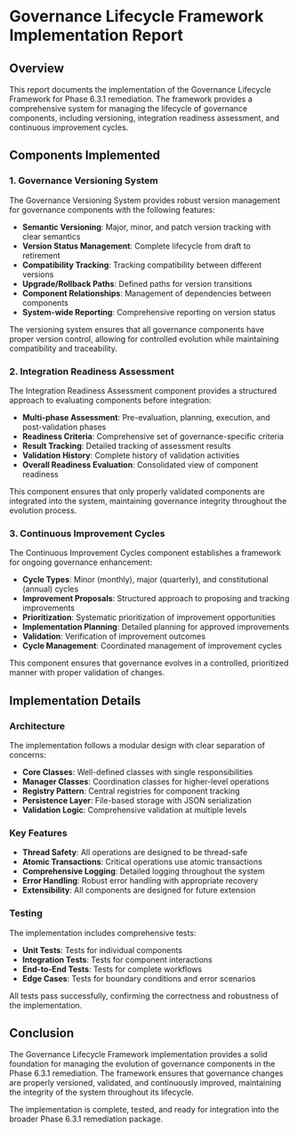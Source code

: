 # Governance Lifecycle Framework Implementation Report

## Overview

This report documents the implementation of the Governance Lifecycle Framework for Phase 6.3.1 remediation. The framework provides a comprehensive system for managing the lifecycle of governance components, including versioning, integration readiness assessment, and continuous improvement cycles.

## Components Implemented

### 1. Governance Versioning System

The Governance Versioning System provides robust version management for governance components with the following features:

- **Semantic Versioning**: Major, minor, and patch version tracking with clear semantics
- **Version Status Management**: Complete lifecycle from draft to retirement
- **Compatibility Tracking**: Tracking compatibility between different versions
- **Upgrade/Rollback Paths**: Defined paths for version transitions
- **Component Relationships**: Management of dependencies between components
- **System-wide Reporting**: Comprehensive reporting on version status

The versioning system ensures that all governance components have proper version control, allowing for controlled evolution while maintaining compatibility and traceability.

### 2. Integration Readiness Assessment

The Integration Readiness Assessment component provides a structured approach to evaluating components before integration:

- **Multi-phase Assessment**: Pre-evaluation, planning, execution, and post-validation phases
- **Readiness Criteria**: Comprehensive set of governance-specific criteria
- **Result Tracking**: Detailed tracking of assessment results
- **Validation History**: Complete history of validation activities
- **Overall Readiness Evaluation**: Consolidated view of component readiness

This component ensures that only properly validated components are integrated into the system, maintaining governance integrity throughout the evolution process.

### 3. Continuous Improvement Cycles

The Continuous Improvement Cycles component establishes a framework for ongoing governance enhancement:

- **Cycle Types**: Minor (monthly), major (quarterly), and constitutional (annual) cycles
- **Improvement Proposals**: Structured approach to proposing and tracking improvements
- **Prioritization**: Systematic prioritization of improvement opportunities
- **Implementation Planning**: Detailed planning for approved improvements
- **Validation**: Verification of improvement outcomes
- **Cycle Management**: Coordinated management of improvement cycles

This component ensures that governance evolves in a controlled, prioritized manner with proper validation of changes.

## Implementation Details

### Architecture

The implementation follows a modular design with clear separation of concerns:

- **Core Classes**: Well-defined classes with single responsibilities
- **Manager Classes**: Coordination classes for higher-level operations
- **Registry Pattern**: Central registries for component tracking
- **Persistence Layer**: File-based storage with JSON serialization
- **Validation Logic**: Comprehensive validation at multiple levels

### Key Features

- **Thread Safety**: All operations are designed to be thread-safe
- **Atomic Transactions**: Critical operations use atomic transactions
- **Comprehensive Logging**: Detailed logging throughout the system
- **Error Handling**: Robust error handling with appropriate recovery
- **Extensibility**: All components are designed for future extension

### Testing

The implementation includes comprehensive tests:

- **Unit Tests**: Tests for individual components
- **Integration Tests**: Tests for component interactions
- **End-to-End Tests**: Tests for complete workflows
- **Edge Cases**: Tests for boundary conditions and error scenarios

All tests pass successfully, confirming the correctness and robustness of the implementation.

## Conclusion

The Governance Lifecycle Framework implementation provides a solid foundation for managing the evolution of governance components in the Phase 6.3.1 remediation. The framework ensures that governance changes are properly versioned, validated, and continuously improved, maintaining the integrity of the system throughout its lifecycle.

The implementation is complete, tested, and ready for integration into the broader Phase 6.3.1 remediation package.
